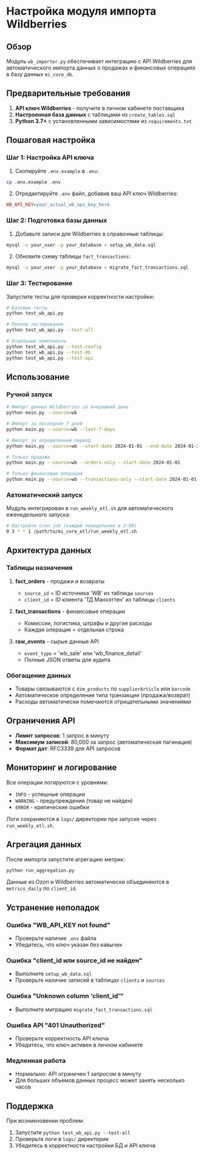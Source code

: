 # Настройка модуля импорта Wildberries

## Обзор

Модуль `wb_importer.py` обеспечивает интеграцию с API Wildberries для автоматического импорта данных о продажах и финансовых операциях в базу данных `mi_core_db`.

## Предварительные требования

1. **API ключ Wildberries** - получите в личном кабинете поставщика
2. **Настроенная база данных** с таблицами из `create_tables.sql`
3. **Python 3.7+** с установленными зависимостями из `requirements.txt`

## Пошаговая настройка

### Шаг 1: Настройка API ключа

1. Скопируйте `.env.example` в `.env`:
```bash
cp .env.example .env
```

2. Отредактируйте `.env` файл, добавив ваш API ключ Wildberries:
```ini
WB_API_KEY=your_actual_wb_api_key_here
```

### Шаг 2: Подготовка базы данных

1. Добавьте записи для Wildberries в справочные таблицы:
```bash
mysql -u your_user -p your_database < setup_wb_data.sql
```

2. Обновите схему таблицы `fact_transactions`:
```bash
mysql -u your_user -p your_database < migrate_fact_transactions.sql
```

### Шаг 3: Тестирование

Запустите тесты для проверки корректности настройки:

```bash
# Базовые тесты
python test_wb_api.py

# Полное тестирование
python test_wb_api.py --test-all

# Отдельные компоненты
python test_wb_api.py --test-config
python test_wb_api.py --test-db
python test_wb_api.py --test-api
```

## Использование

### Ручной запуск

```bash
# Импорт данных Wildberries за вчерашний день
python main.py --source=wb

# Импорт за последние 7 дней
python main.py --source=wb --last-7-days

# Импорт за определенный период
python main.py --source=wb --start-date 2024-01-01 --end-date 2024-01-31

# Только продажи
python main.py --source=wb --orders-only --start-date 2024-01-01

# Только финансовые операции
python main.py --source=wb --transactions-only --start-date 2024-01-01
```

### Автоматический запуск

Модуль интегрирован в `run_weekly_etl.sh` для автоматического еженедельного запуска:

```bash
# Настройте cron job (каждый понедельник в 3:00)
0 3 * * 1 /path/to/mi_core_etl/run_weekly_etl.sh
```

## Архитектура данных

### Таблицы назначения

1. **fact_orders** - продажи и возвраты
   - `source_id` = ID источника 'WB' из таблицы `sources`
   - `client_id` = ID клиента 'ТД Манхэттен' из таблицы `clients`

2. **fact_transactions** - финансовые операции
   - Комиссии, логистика, штрафы и другие расходы
   - Каждая операция = отдельная строка

3. **raw_events** - сырые данные API
   - `event_type` = 'wb_sale' или 'wb_finance_detail'
   - Полные JSON ответы для аудита

### Обогащение данных

- Товары связываются с `dim_products` по `supplierArticle` или `barcode`
- Автоматическое определение типа транзакции (продажа/возврат)
- Расходы автоматически помечаются отрицательными значениями

## Ограничения API

- **Лимит запросов**: 1 запрос в минуту
- **Максимум записей**: 80,000 за запрос (автоматическая пагинация)
- **Формат дат**: RFC3339 для API запросов

## Мониторинг и логирование

Все операции логируются с уровнями:
- `INFO` - успешные операции
- `WARNING` - предупреждения (товар не найден)
- `ERROR` - критические ошибки

Логи сохраняются в `logs/` директории при запуске через `run_weekly_etl.sh`.

## Агрегация данных

После импорта запустите агрегацию метрик:

```bash
python run_aggregation.py
```

Данные из Ozon и Wildberries автоматически объединяются в `metrics_daily` по `client_id`.

## Устранение неполадок

### Ошибка "WB_API_KEY not found"
- Проверьте наличие `.env` файла
- Убедитесь, что ключ указан без кавычек

### Ошибка "client_id или source_id не найден"
- Выполните `setup_wb_data.sql`
- Проверьте наличие записей в таблицах `clients` и `sources`

### Ошибка "Unknown column 'client_id'"
- Выполните миграцию `migrate_fact_transactions.sql`

### Ошибка API "401 Unauthorized"
- Проверьте корректность API ключа
- Убедитесь, что ключ активен в личном кабинете

### Медленная работа
- Нормально: API ограничен 1 запросом в минуту
- Для больших объемов данных процесс может занять несколько часов

## Поддержка

При возникновении проблем:
1. Запустите `python test_wb_api.py --test-all`
2. Проверьте логи в `logs/` директории
3. Убедитесь в корректности настройки БД и API ключа
